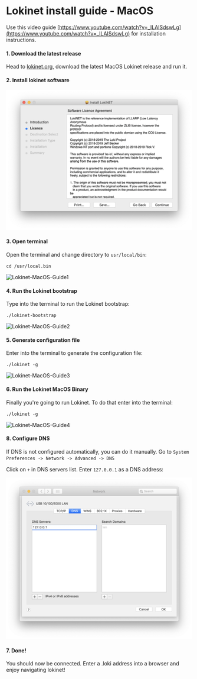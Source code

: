 # Lokinet install guide - MacOS 

Use this video guide [https://www.youtube.com/watch?v=_ILAISdswLg](https://www.youtube.com/watch?v=_ILAISdswLg) for installation instructions.

#### 1. Download the latest release

Head to [lokinet.org](https://lokinet.org/), download the latest MacOS Lokinet release and run it. 

#### 2. Install lokinet software

![MacOS-install-lokinet](../../assets/images/MacOS-install-lokinet.png)

#### 3. Open terminal

Open the terminal and change directory to `usr/local/bin`:

```console
cd /usr/local.bin
```

![Lokinet-MacOS-Guide1](../../assets/images/MacOS-Lokinet1.png)

#### 4. Run the Lokinet bootstrap

Type into the terminal to run the Lokinet bootstrap:

```console
./lokinet-bootstrap
```

![Lokinet-MacOS-Guide2](../../assets/images/MacOS-Lokinet2.png)

#### 5. Generate configuration file

Enter into the terminal to generate the configuration file:

```console
./lokinet -g
```

![Lokinet-MacOS-Guide3](../../assets/images/MacOS-Lokinet3.png)

#### 6. Run the Lokinet MacOS Binary

Finally you're going to run Lokinet. To do that enter into the terminal:

```console
./lokinet -g
```


![Lokinet-MacOS-Guide4](../../assets/images/MacOS-Lokinet4.png)

#### 8. Configure DNS

If DNS is not configured automatically, you can do it manually. 
Go to `System Preferences -> Network -> Advanced -> DNS`

Click on `+` in DNS servers list. Enter `127.0.0.1` as a DNS address:

![MacOS-DNS](../../assets/images/MacOS-DNS.png)


#### 7. Done!

You should now be connected. Enter a .loki address into a browser and enjoy navigating lokinet!



